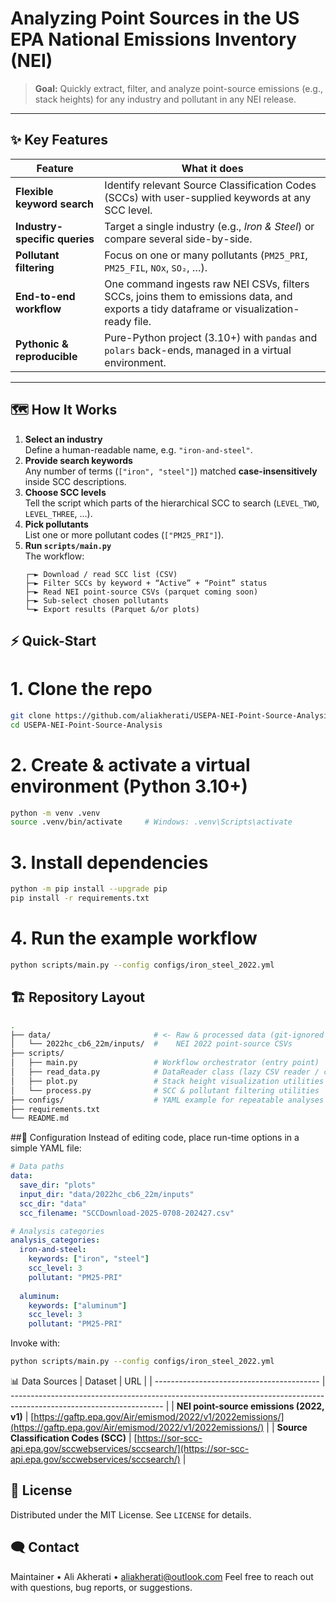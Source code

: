 # Analyzing Point Sources in the US EPA National Emissions Inventory (NEI)

> **Goal:** Quickly extract, filter, and analyze point-source emissions (e.g., stack heights) for any industry and pollutant in any NEI release.

---

## ✨ Key Features
| Feature | What it does |
|---------|--------------|
| **Flexible keyword search** | Identify relevant Source Classification Codes (SCCs) with user-supplied keywords at any SCC level. |
| **Industry-specific queries** | Target a single industry (e.g., *Iron & Steel*) or compare several side-by-side. |
| **Pollutant filtering** | Focus on one or many pollutants (`PM25_PRI`, `PM25_FIL`, `NOx`, `SO₂`, …). |
| **End-to-end workflow** | One command ingests raw NEI CSVs, filters SCCs, joins them to emissions data, and exports a tidy dataframe or visualization-ready file. |
| **Pythonic & reproducible** | Pure-Python project (3.10+) with `pandas` and `polars` back-ends, managed in a virtual environment. |

---

## 🗺️ How It Works
1. **Select an industry**  
   Define a human-readable name, e.g. `"iron-and-steel"`.
2. **Provide search keywords**  
   Any number of terms (`["iron", "steel"]`) matched **case-insensitively** inside SCC descriptions.
3. **Choose SCC levels**  
   Tell the script which parts of the hierarchical SCC to search (`LEVEL_TWO`, `LEVEL_THREE`, …).
4. **Pick pollutants**  
   List one or more pollutant codes (`["PM25_PRI"]`).
5. **Run `scripts/main.py`**  
   The workflow:
   ```text
   ┌─► Download / read SCC list (CSV)
   ├─► Filter SCCs by keyword + “Active” + “Point” status
   ├─► Read NEI point-source CSVs (parquet coming soon)
   ├─► Sub-select chosen pollutants
   └─► Export results (Parquet &/or plots)
   ```
## ⚡ Quick-Start
# 1. Clone the repo
```bash
git clone https://github.com/aliakherati/USEPA-NEI-Point-Source-Analysis.git
cd USEPA-NEI-Point-Source-Analysis
```

# 2. Create & activate a virtual environment (Python 3.10+)
```bash
python -m venv .venv
source .venv/bin/activate     # Windows: .venv\Scripts\activate
```

# 3. Install dependencies
```bash
python -m pip install --upgrade pip
pip install -r requirements.txt
```

# 4. Run the example workflow
```bash
python scripts/main.py --config configs/iron_steel_2022.yml
```

## 🏗️ Repository Layout
```bash
.
├── data/                       # <- Raw & processed data (git-ignored by default)
│   └── 2022hc_cb6_22m/inputs/  #    NEI 2022 point-source CSVs
├── scripts/
│   ├── main.py                 # Workflow orchestrator (entry point)
│   ├── read_data.py            # DataReader class (lazy CSV reader / concatenator)
│   ├── plot.py                 # Stack height visualization utilities
│   └── process.py              # SCC & pollutant filtering utilities
├── configs/                    # YAML example for repeatable analyses
├── requirements.txt
└── README.md
```

##🔧 Configuration
Instead of editing code, place run-time options in a simple YAML file:
```yaml
# Data paths
data:
  save_dir: "plots"
  input_dir: "data/2022hc_cb6_22m/inputs"
  scc_dir: "data"
  scc_filename: "SCCDownload-2025-0708-202427.csv"

# Analysis categories
analysis_categories:
  iron-and-steel:
    keywords: ["iron", "steel"]
    scc_level: 3
    pollutant: "PM25-PRI"
  
  aluminum:
    keywords: ["aluminum"]
    scc_level: 3
    pollutant: "PM25-PRI"
```
Invoke with:
```bash
python scripts/main.py --config configs/iron_steel_2022.yml
```

📊 Data Sources
| Dataset                                   | URL                                                                                                                  |
| ----------------------------------------- | -------------------------------------------------------------------------------------------------------------------- |
| **NEI point-source emissions (2022, v1)** | [https://gaftp.epa.gov/Air/emismod/2022/v1/2022emissions/](https://gaftp.epa.gov/Air/emismod/2022/v1/2022emissions/) |
| **Source Classification Codes (SCC)**     | [https://sor-scc-api.epa.gov/sccwebservices/sccsearch/](https://sor-scc-api.epa.gov/sccwebservices/sccsearch/)       |

## 📜 License
Distributed under the MIT License. See `LICENSE` for details.

## 🗨️ Contact
Maintainer • Ali Akherati • aliakherati@outlook.com
Feel free to reach out with questions, bug reports, or suggestions.
